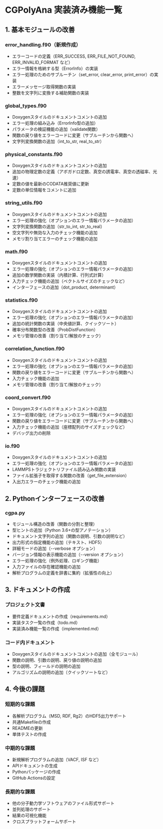 # CGPolyAna 実装済み機能一覧

## 1. 基本モジュールの改善

### error_handling.f90（新規作成）
- エラーコードの定義（ERR_SUCCESS, ERR_FILE_NOT_FOUND, ERR_INVALID_FORMAT など）
- エラー情報を格納する型（ErrorInfo）の実装
- エラー処理のためのサブルーチン（set_error, clear_error, print_error）の実装
- エラーメッセージ取得関数の実装
- 整数を文字列に変換する補助関数の実装

### global_types.f90
- Doxygenスタイルのドキュメントコメントの追加
- エラー処理の組み込み（ErrorInfo型の追加）
- パラメータの検証機能の追加（validate関数）
- 関数の戻り値をエラーコードに変更（サブルーチンから関数へ）
- 文字列変換関数の追加（int_to_str, real_to_str）

### physical_constants.f90
- Doxygenスタイルのドキュメントコメントの追加
- 追加の物理定数の定義（アボガドロ定数、真空の誘電率、真空の透磁率、光速）
- 定数の値を最新のCODATA推奨値に更新
- 定数の単位情報をコメントに追加

### string_utils.f90
- Doxygenスタイルのドキュメントコメントの追加
- エラー処理の強化（オプションのエラー情報パラメータの追加）
- 文字列変換関数の追加（str_to_int, str_to_real）
- 空文字列や無効な入力のチェック機能の追加
- メモリ割り当てエラーのチェック機能の追加

### math.f90
- Doxygenスタイルのドキュメントコメントの追加
- エラー処理の強化（オプションのエラー情報パラメータの追加）
- 追加の数学関数の実装（内積計算、行列式計算）
- 入力チェック機能の追加（ベクトルサイズのチェックなど）
- インターフェースの追加（dot_product, determinant）

### statistics.f90
- Doxygenスタイルのドキュメントコメントの追加
- エラー処理の強化（オプションのエラー情報パラメータの追加）
- 追加の統計関数の実装（中央値計算、クイックソート）
- 確率分布関数型の改善（ProbDistFunction）
- メモリ管理の改善（割り当て/解放のチェック）

### correlation_function.f90
- Doxygenスタイルのドキュメントコメントの追加
- エラー処理の強化（オプションのエラー情報パラメータの追加）
- 関数の戻り値をエラーコードに変更（サブルーチンから関数へ）
- 入力チェック機能の追加
- メモリ管理の改善（割り当て/解放のチェック）

### coord_convert.f90
- Doxygenスタイルのドキュメントコメントの追加
- エラー処理の強化（オプションのエラー情報パラメータの追加）
- 関数の戻り値をエラーコードに変更（サブルーチンから関数へ）
- 入力チェック機能の追加（座標配列のサイズチェックなど）
- デバッグ出力の削除

### io.f90
- Doxygenスタイルのドキュメントコメントの追加
- エラー処理の強化（オプションのエラー情報パラメータの追加）
- LAMMPSトラジェクトリファイル読み込み関数の実装
- ファイル拡張子を取得する関数の改善（get_file_extension）
- 入出力エラーのチェック機能の追加

## 2. Pythonインターフェースの改善

### cgpa.py
- モジュール構造の改善（関数の分割と整理）
- 型ヒントの追加（Python 3.6+の型アノテーション）
- ドキュメント文字列の追加（関数の説明、引数の説明など）
- 出力形式の指定機能の追加（テキスト、HDF5）
- 詳細モードの追加（--verbose オプション）
- バージョン情報の表示機能の追加（--version オプション）
- エラー処理の強化（例外処理、ロギング機能）
- 入力ファイルの存在確認機能の追加
- 解析プログラムの定義を辞書に集約（拡張性の向上）

## 3. ドキュメントの作成

### プロジェクト文書
- 要件定義ドキュメントの作成（requirements.md）
- 実装タスク一覧の作成（todo.md）
- 実装済み機能一覧の作成（implemented.md）

### コード内ドキュメント
- Doxygenスタイルのドキュメントコメントの追加（全モジュール）
- 関数の説明、引数の説明、戻り値の説明の追加
- 型の説明、フィールドの説明の追加
- アルゴリズムの説明の追加（クイックソートなど）

## 4. 今後の課題

### 短期的な課題
- 各解析プログラム（MSD, RDF, Rg2）のHDF5出力サポート
- 共通Makefileの作成
- READMEの更新
- 単体テストの作成

### 中期的な課題
- 新規解析プログラムの追加（VACF, ISF など）
- APIドキュメントの生成
- Pythonパッケージの作成
- GitHub Actionsの設定

### 長期的な課題
- 他の分子動力学ソフトウェアのファイル形式サポート
- 並列処理のサポート
- 結果の可視化機能
- クロスプラットフォームサポート
